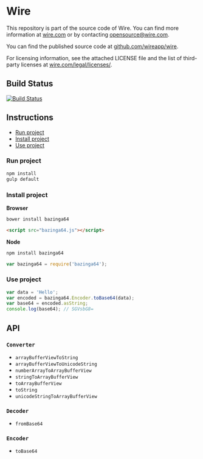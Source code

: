 # Wire

This repository is part of the source code of Wire. You can find more information at [wire.com](https://wire.com) or by contacting opensource@wire.com.

You can find the published source code at [github.com/wireapp/wire](https://github.com/wireapp/wire).

For licensing information, see the attached LICENSE file and the list of third-party licenses at [wire.com/legal/licenses/](https://wire.com/legal/licenses/).

## Build Status

[![Build Status](https://travis-ci.org/wireapp/bazinga64.svg?branch=master)](https://travis-ci.org/wireapp/bazinga64)

## Instructions

- [Run project](#run-project)
- [Install project](#install-project)
- [Use project](#use-project)

### Run project

```bash
npm install
gulp default
```

### Install project

**Browser**

```bash
bower install bazinga64
```

```html
<script src="bazinga64.js"></script>
```

**Node**

```bash
npm install bazinga64
```

```javascript
var bazinga64 = require('bazinga64');
```

### Use project

```javascript
var data = 'Hello';
var encoded = bazinga64.Encoder.toBase64(data);
var base64 = encoded.asString;
console.log(base64); // SGVsbG8=
```

## API

### `Converter`

- `arrayBufferViewToString`
- `arrayBufferViewToUnicodeString`
- `numberArrayToArrayBufferView`
- `stringToArrayBufferView`
- `toArrayBufferView`
- `toString`
- `unicodeStringToArrayBufferView`

### `Decoder`

- `fromBase64`

### `Encoder`

- `toBase64`
